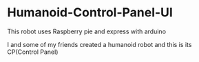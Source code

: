 # Humanoid-Control-Panel-UI
This robot uses Raspberry pie and express with arduino

I and some of my friends created a humanoid robot and this is its CP(Control Panel)
